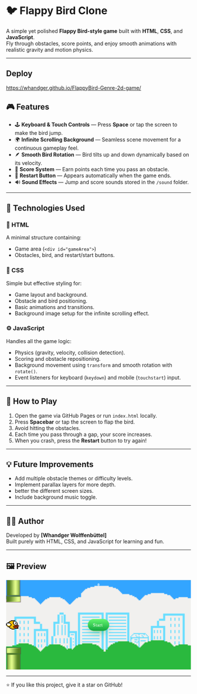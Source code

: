 # 🐦 Flappy Bird Clone

A simple yet polished **Flappy Bird-style game** built with **HTML**, **CSS**, and **JavaScript**.  
Fly through obstacles, score points, and enjoy smooth animations with realistic gravity and motion physics.

---
## Deploy
https://whandger.github.io/FlappyBird-Genre-2d-game/

## 🎮 Features

- 🕹️ **Keyboard & Touch Controls** — Press **Space** or tap the screen to make the bird jump.  
- 🌍 **Infinite Scrolling Background** — Seamless scene movement for a continuous gameplay feel.  
- 🪶 **Smooth Bird Rotation** — Bird tilts up and down dynamically based on its velocity.  
- 🎯 **Score System** — Earn points each time you pass an obstacle.  
- 🔄 **Restart Button** — Appears automatically when the game ends.  
- 🔊 **Sound Effects** — Jump and score sounds stored in the `/sound` folder.

---

## 🧩 Technologies Used

### 🧱 HTML
A minimal structure containing:
- Game area (`<div id="gameArea">`)
- Obstacles, bird, and restart/start buttons.

### 🎨 CSS
Simple but effective styling for:
- Game layout and background.
- Obstacle and bird positioning.
- Basic animations and transitions.
- Background image setup for the infinite scrolling effect.

### ⚙️ JavaScript
Handles all the game logic:
- Physics (gravity, velocity, collision detection).
- Scoring and obstacle repositioning.
- Background movement using `transform` and smooth rotation with `rotate()`.
- Event listeners for keyboard (`keydown`) and mobile (`touchstart`) input.

---

## 🚀 How to Play

1. Open the game via GitHub Pages or run `index.html` locally.  
2. Press **Spacebar** or tap the screen to flap the bird.  
3. Avoid hitting the obstacles.  
4. Each time you pass through a gap, your score increases.  
5. When you crash, press the **Restart** button to try again!

---

## 💡 Future Improvements

- Add multiple obstacle themes or difficulty levels.  
- Implement parallax layers for more depth.  
- better the different screen sizes.  
- Include background music toggle.

---

## 🧑‍💻 Author

Developed by **[Whandger Wolffenbüttel]**  
Built purely with HTML, CSS, and JavaScript for learning and fun.

---

## 🖼️ Preview

![Flappy Bird Clone Screenshot](./images/flapbird_print_image_for_preview.png)

---

⭐ If you like this project, give it a star on GitHub!

